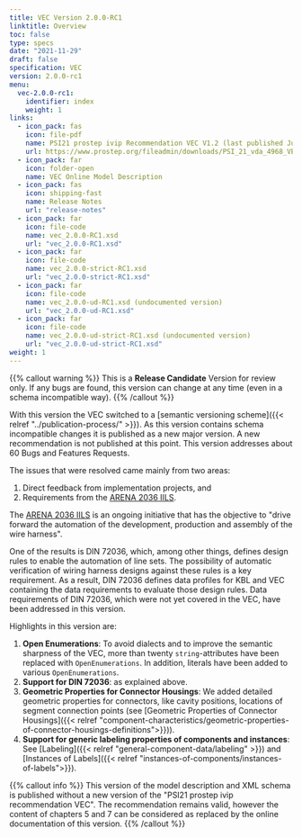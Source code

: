 ```yaml
---
title: VEC Version 2.0.0-RC1
linktitle: Overview
toc: false
type: specs
date: "2021-11-29"
draft: false
specification: VEC
version: 2.0.0-rc1
menu:
  vec-2.0.0-rc1:
    identifier: index
    weight: 1
links:
  - icon_pack: fas
    icon: file-pdf
    name: PSI21 prostep ivip Recommendation VEC V1.2 (last published June 2020 with VEC Schema Version 1.2.0)
    url: https://www.prostep.org/fileadmin/downloads/PSI_21_vda_4968_VEC_Specification_v1.2_pub_RZ.pdf
  - icon_pack: far
    icon: folder-open
    name: VEC Online Model Description
  - icon_pack: fas
    icon: shipping-fast
    name: Release Notes
    url: "release-notes"
  - icon_pack: far
    icon: file-code
    name: vec_2.0.0-RC1.xsd
    url: "vec_2.0.0-RC1.xsd"
  - icon_pack: far
    icon: file-code
    name: vec_2.0.0-strict-RC1.xsd
    url: "vec_2.0.0-strict-RC1.xsd"
  - icon_pack: far
    icon: file-code
    name: vec_2.0.0-ud-RC1.xsd (undocumented version)
    url: "vec_2.0.0-ud-RC1.xsd"
  - icon_pack: far
    icon: file-code
    name: vec_2.0.0-ud-strict-RC1.xsd (undocumented version)
    url: "vec_2.0.0-ud-strict-RC1.xsd"
weight: 1
---
```


{{% callout warning %}}
This is a **Release Candidate** Version for review only. If any bugs are found, this version can change at any time (even in a schema incompatible way).
{{% /callout %}}

With this version the VEC switched to a [semantic versioning scheme]({{< relref "../publication-process/" >}}). As this version contains schema incompatible changes it is published as a new major version. A new recommendation is not published at this point. This version addresses about 60 Bugs and Features Requests. 

The issues that were resolved came mainly from two areas:

1. Direct feedback from implementation projects, and 
2. Requirements from the [ARENA 2036 IILS](https://www.arena2036.de/en/innovation-initiative-wire-harness). 

<!--more-->

The [ARENA 2036 IILS](https://www.arena2036.de/en/innovation-initiative-wire-harness) is an ongoing initiative that has the objective to "drive forward the automation of the development, production and assembly of the wire harness".

One of the results is DIN 72036, which, among other things, defines design rules to enable the automation of line sets. The possibility of automatic verification of wiring harness designs against these rules is a key requirement. As a result, DIN 72036 defines data profiles for KBL and VEC containing the data requirements to evaluate those design rules. Data requirements of DIN 72036, which were not yet covered in the VEC, have been addressed in this version.  

Highlights in this version are:

1. **Open Enumerations**: To avoid dialects and to improve the semantic sharpness of the VEC, more than twenty `string`-attributes have been replaced with `OpenEnumerations`. In addition, literals have been added to various `OpenEnumerations`.
2. **Support for DIN 72036**: as explained above.
3. **Geometric Properties for Connector Housings**: We added detailed geometric properties for connectors, like cavity positions, locations of segment connection points (see [Geometric Properties of Connector Housings]({{< relref "component-characteristics/geometric-properties-of-connector-housings-definitions">}})). 
4. **Support for generic labeling properties of components and instances**: See [Labeling]({{< relref "general-component-data/labeling" >}}) and [Instances of Labels]({{< relref "instances-of-components/instances-of-labels">}}).

{{% callout info %}}
This version of the model description and XML schema is published without a new version of the "PSI21 prostep ivip recommendation VEC". The recommendation remains valid, however the content of chapters 5 and 7 can be considered as replaced by the online documentation of this version.
{{% /callout %}}


